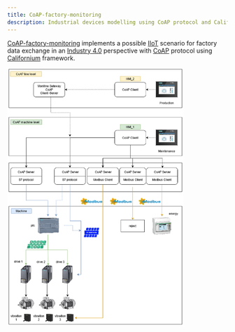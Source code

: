 ```yaml
---
title: CoAP-factory-monitoring
description: Industrial devices modelling using CoAP protocol and Californium framework
---
```

[CoAP-factory-monitoring](https://github.com/NicoloToscani/CoAP-factory-monitoring) implements a possible [IIoT](https://en.wikipedia.org/wiki/Industrial_internet_of_things) scenario for factory data exchange in an [Industry 4.0](https://en.wikipedia.org/wiki/Fourth_Industrial_Revolution) perspective with [CoAP](https://en.wikipedia.org/wiki/Constrained_Application_Protocol) protocol using [Californium](https://www.eclipse.org/californium/) framework.

<div class="column">
   <img src="/img/Factory_Modelling.png" alt="Snow" style="width:80%">
  
</div>
